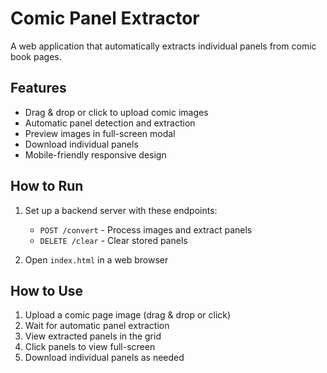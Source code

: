 # Comic Panel Extractor

A web application that automatically extracts individual panels from comic book pages.

## Features

- Drag & drop or click to upload comic images
- Automatic panel detection and extraction
- Preview images in full-screen modal
- Download individual panels
- Mobile-friendly responsive design

## How to Run

1. Set up a backend server with these endpoints:
   - `POST /convert` - Process images and extract panels
   - `DELETE /clear` - Clear stored panels

2. Open `index.html` in a web browser

## How to Use

1. Upload a comic page image (drag & drop or click)
2. Wait for automatic panel extraction
3. View extracted panels in the grid
4. Click panels to view full-screen
5. Download individual panels as needed